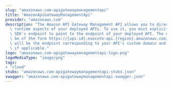 ```yaml
---
slug: "amazonaws-com-apigatewaymanagementapi"
title: "AmazonApiGatewayManagementApi"
provider: "amazonaws.com"
description: "The Amazon API Gateway Management API allows you to directly manage\
  \ runtime aspects of your deployed APIs. To use it, you must explicitly set the\
  \ SDK's endpoint to point to the endpoint of your deployed API. The endpoint will\
  \ be of the form https://{api-id}.execute-api.{region}.amazonaws.com/{stage}, or\
  \ will be the endpoint corresponding to your API's custom domain and base path,\
  \ if applicable."
logo: "amazonaws.com-apigatewaymanagementapi-logo.png"
logoMediaType: "image/png"
tags:
- "cloud"
stubs: "amazonaws.com-apigatewaymanagementapi-stubs.json"
swagger: "amazonaws.com-apigatewaymanagementapi-swagger.json"
---
```


